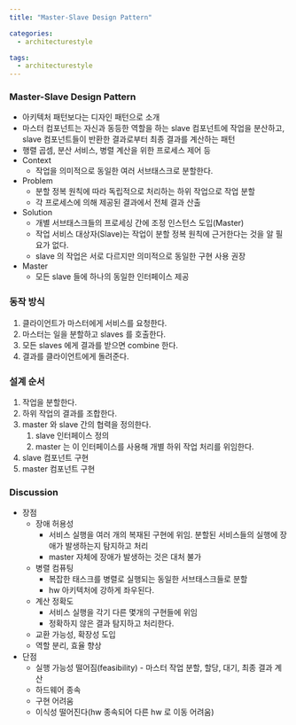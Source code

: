 ```yaml
---
title: "Master-Slave Design Pattern"

categories:
  - architecturestyle

tags:
  - architecturestyle
---
```


### Master-Slave Design Pattern
- 아키텍처 패턴보다는 디자인 패턴으로 소개
- 마스터 컴포넌트는 자신과 동등한 역할을 하는 slave 컴포넌트에 작업을 분산하고, slave 컴포넌트들이 반환한 결과로부터 최종 결과를 계산하는 패턴
- 행렬 곱셈, 분산 서비스, 병렬 계산을 위한 프로세스 제어 등
- Context
  - 작업을 의미적으로 동일한 여러 서브태스크로 분할한다.
- Problem
  - 분할 정복 원칙에 따라 독립적으로 처리하는 하위 작업으로 작업 분할
  - 각 프로세스에 의해 제공된 결과에서 전체 결과 산출
- Solution
  - 개별 서브태스크들의 프로세싱 간에 조정 인스턴스 도입(Master)
  - 작업 서비스 대상자(Slave)는 작업이 분할 정복 원칙에 근거한다는 것을 알 필요가 없다.
  - slave 의 작업은 서로 다르지만 의미적으로 동일한 구현 사용 권장
- Master
  - 모든 slave 들에 하나의 동일한 인터페이스 제공
  

### 동작 방식
1. 클라이언트가 마스터에게 서비스를 요청한다.
2. 마스터는 일을 분할하고 slaves 를 호출한다.
3. 모든 slaves 에게 결과를 받으면 combine 한다.
4. 결과를 클라이언트에게 돌려준다.
  

### 설계 순서
1. 작업을 분할한다.
2. 하위 작업의 결과를 조합한다.
3. master 와 slave 간의 협력을 정의한다.
   1. slave 인터페이스 정의 
   2. master 는 이 인터페이스를 사용해 개별 하위 작업 처리를 위임한다.
4. slave 컴포넌트 구현
5. master 컴포넌트 구현
  

### Discussion
- 장점
  - 장애 허용성
    - 서비스 실행을 여러 개의 복재된 구현에 위임. 분할된 서비스들의 실행에 장애가 발생하는지 탐지하고 처리
    - master 자체에 장애가 발생하는 것은 대처 불가
  - 병렬 컴퓨팅
    - 복잡한 태스크를 병렬로 실행되는 동일한 서브태스크들로 분할
    - hw 아키텍처에 강하게 좌우된다.
  - 계산 정확도
    - 서비스 실행을 각기 다른 몇개의 구현들에 위임
    - 정확하지 않은 결과 탐지하고 처리한다.
  - 교환 가능성, 확장성 도입
  - 역할 분리, 효율 향상
- 단점
  - 실행 가능성 떨어짐(feasibility) - 마스터 작업 분할, 할당, 대기, 최종 결과 계산
  - 하드웨어 종속
  - 구현 어려움
  - 이식성 떨어진다(hw 종속되어 다른 hw 로 이동 어려움)
